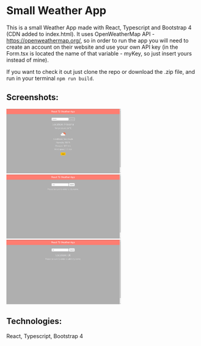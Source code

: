 # Small Weather App

This is a small Weather App made with React, Typescript and Bootstrap 4 (CDN added to index.html). It uses OpenWeatherMap API - https://openweathermap.org/, so in order to run the app you will need to create an account on their website and use your own API key (in the Form.tsx is located the name of that variable - myKey, so just insert yours instead of mine).

If you want to check it out just clone the repo or download the .zip file, and run in your terminal `npm run build`.

## Screenshots:
<img src="images/weather1.png" width="300" /> <img src="images/weather2.png" width="300" /> 
<img src="images/weather3.png" width="300" /> 

## Technologies: 
React, Typescript, Bootstrap 4